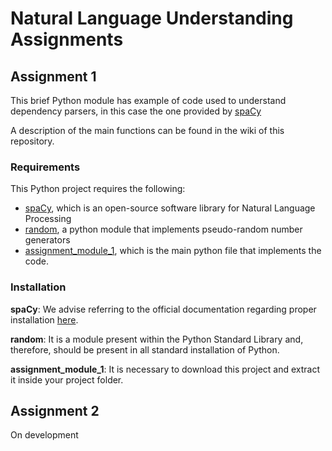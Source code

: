 # Natural Language Understanding Assignments
## Assignment 1

This brief Python module has example of code used to understand dependency parsers, in this case the one provided by [spaCy](https://spacy.io/)

A description of the main functions can be found in the wiki of this repository.

### Requirements

This Python project requires the following:

- [spaCy](https://spacy.io/), which is an open-source software library for Natural Language Processing
- [random](https://docs.python.org/3/library/random.html), a python module that implements pseudo-random number generators
- [assignment_module_1](assignment_module_1.py), which is the main python file that implements the code.

### Installation

**spaCy**: We advise referring to the official documentation regarding proper installation [here](https://spacy.io/usage#installation).

**random**: It is a module present within the Python Standard Library and, therefore, should be present in all standard installation of Python.

**assignment_module_1**: It is necessary to download this project and extract it inside your project folder.

## Assignment 2

On development